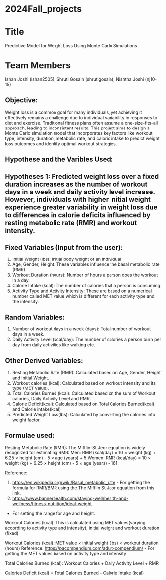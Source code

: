 # 2024Fall_projects

# Title
Predictive Model for Weight Loss Using Monte Carlo Simulations

# Team Members
Ishan Joshi (ishan2505), Shruti Gosain (shrutigosain), Nishtha Joshi (nj10-15)

## Objective:
Weight loss is a common goal for many individuals, yet achieving it effectively remains a challenge due to individual variability in responses to diet and exercise. Traditional fitness plans often assume a one-size-fits-all approach, leading to inconsistent results. This project aims to design a Monte Carlo simulation model that incorporates key factors like workout type, intensity, duration, metabolic rate, and caloric intake to predict weight loss outcomes and identify optimal workout strategies. 

## Hypothese and the Varibles Used:
## Hypotheses 1: Predicted weight loss over a fixed duration increases as the number of workout days in a week and daily activity level increase. However, individuals with higher initial weight experience greater variability in weight loss due to differences in calorie deficits influenced by resting metabolic rate (RMR) and workout intensity.

## Fixed Variables (Input from the user):
1. Initial Weight (lbs): Initial body weight of an individual
2. Age, Gender, Height: These variables influence the basal metabolic rate (RMR).
3. Workout Duration (hours): Number of hours a person does the workout in a day.
4. Calorie Intake (kcal): The number of calories that a person is consuming.
5. Activity Type and Activity Intensity: These are based on a numerical number called MET value which is different for each activity type and the intensity.

## Random Variables:
1. Number of workout days in a week (days): Total number of workout days in a week.
2. Daily Activity Level (kcal/day): The number of calories a person burn per day from daily activities like walking etc.

## Other Derived Variables:
1. Resting Metabolic Rate (RMR): Calculated based on Age, Gender, Height and Initial Weight.
2. Workout calories (kcal): Calculated based on workout intensity and its type (MET value).
3. Total Calories Burned (kcal): Calculated based on the sum of Workout calories, Daily Activity Level and RMR.
4. Calorie Deficit(kcal): Calculated based on Total Calories Burned(kcal) and Calorie intake(kcal)
5. Predicted Weight Loss(lbs): Calculated by converting the calories into weight factor.

## Formulae used:
Resting Metabolic Rate (RMR): The Mifflin-St Jeor equation is widely recognized for estimating RMR:
  Men: RMR (kcal/day) = 10 × weight (kg) + 6.25 × height (cm) - 5 × age (years) + 5
  Women: RMR (kcal/day) = 10 × weight (kg) + 6.25 × height (cm) - 5 × age (years) - 161

Reference:
1. https://en.wikipedia.org/wiki/Basal_metabolic_rate - For getting the formula for RMR/BMR using the The Mifflin St Jeor equation from this link.
2. https://www.bannerhealth.com/staying-well/health-and-wellness/fitness-nutrition/ideal-weight
- For setting the range for age and height.

Workout Calories (kcal): This is calculated using MET values(varying according to activity type and intensity), initial weight and workout duration (fixed)

Workout Calories (kcal): MET value × initial weight (lbs) × workout duration (hours)
Reference: https://pacompendium.com/adult-compendium/ - For getting the MET values based on activity type and intensity

Total Calories Burned (kcal): Workout Calories + Daily Activity Level + RMR

Calories Deficit (kcal) = Total Calories Burned - Calorie Intake (kcal)

